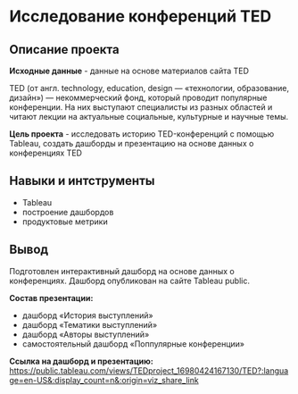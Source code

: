 # Исследование конференций TED

## Описание проекта

**Исходные данные** - данные на основе материалов сайта TED

TED (от англ. technology, education, design — «технологии, образование, дизайн») — некоммерческий фонд, который проводит популярные конференции. На них выступают специалисты из разных областей и читают лекции на актуальные социальные, культурные и научные темы.

**Цель проекта** - исследовать историю TED-конференций с помощью Tableau, создать дашборды и презентацию на основе данных о конференциях TED

## Навыки и интструменты

- Tableau
- построение дашбордов
- продуктовые метрики

## Вывод 

Подготовлен интерактивный дашборд на основе данных о конференциях. Дашборд опубликован на сайте Tableau public.

**Состав презентации:**
- дашборд «История выступлений»
- дашборд «Тематики выступлений»
- дашборд «Авторы выступлений»
- самостоятельный дашборд «Поппулярные конференции»

**Ссылка на дашборд и презентацию:** https://public.tableau.com/views/TEDproject_16980424167130/TED?:language=en-US&:display_count=n&:origin=viz_share_link



